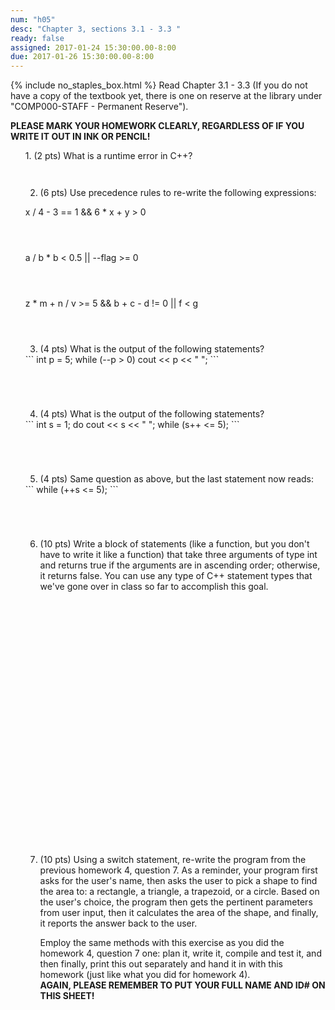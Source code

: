 ```yaml
---
num: "h05"
desc: "Chapter 3, sections 3.1 - 3.3 "
ready: false
assigned: 2017-01-24 15:30:00.00-8:00
due: 2017-01-26 15:30:00.00-8:00
---
```

{% include no_staples_box.html %}
Read Chapter 3.1 - 3.3 (If you do not have a copy of the textbook yet, there is one on reserve at the library under "COMP000-STAFF - Permanent Reserve").

<b>PLEASE MARK YOUR HOMEWORK CLEARLY, REGARDLESS OF IF YOU WRITE IT OUT IN INK OR PENCIL!</b>

<ol markdown="1">
1.	(2 pts) What is a runtime error in C++?
  <div style="margin-bottom:3em"></div>

2.	(6 pts) Use precedence rules to re-write the following expressions:
  <div style="margin-bottom:1em"></div>
	x / 4 - 3 == 1 && 6 * x + y > 0
  <div style="margin-bottom:4em"></div>
	a / b * b < 0.5 || --flag >= 0
  <div style="margin-bottom:4em"></div>
	z * m + n / v >= 5 && b + c - d != 0 || f < g
  <div style="margin-bottom:4em"></div>

3.	(4 pts) What is the output of the following statements?
  <div markdown="1">
```
int p = 5;
while (--p > 0)
     cout << p << " ";
```
  </div>
  <div style="margin-bottom:5em"></div>

4.	(4 pts) What is the output of the following statements?
  <div markdown="1">
```
int s = 1;
do
     cout << s << " ";
while (s++ <= 5);
```
  </div>
  <div style="margin-bottom:5em"></div>
  <div class="pagebreak"></div>

5.	(4 pts) Same question as above, but the last statement now reads:

  <div markdown="1">
```
while (++s <= 5);
```
  </div>
  <div style="margin-bottom:5em"></div>

6.	(10 pts) Write a block of statements (like a function, but you don't have to write it like a function) that take three arguments of type int and returns true if the arguments are in ascending order; otherwise, it returns false. You can use any type of C++ statement types that we've gone over in class so far to accomplish this goal.
	<div style="margin-bottom:30em"></div>

7.	(10 pts) Using a switch statement, re-write the program from the previous homework 4, question 7. As a reminder, your program first asks for the user's name, then asks the user to pick a shape to find the area to: a rectangle, a triangle, a trapezoid, or a circle. Based on the user's choice, the program then gets the pertinent parameters from user input, then it calculates the area of the shape, and finally, it reports the answer back to the user.
	<div style="margin-bottom:1em"></div>
	Employ the same methods with this exercise as you did the homework 4, question 7 one: plan it, write it, compile and test it, and then finally, print this out separately and hand it in with this homework (just like what you did for homework 4).
	<div style="margin-bottom:0em"></div>
	<b>AGAIN, PLEASE REMEMBER TO PUT YOUR FULL NAME AND ID# ON THIS SHEET!</b>
	
</ol>
